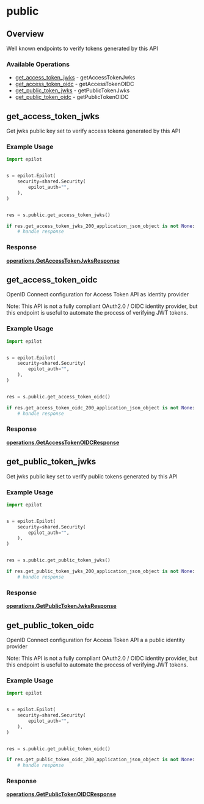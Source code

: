 # public

## Overview

Well known endpoints to verify tokens generated by this API

### Available Operations

* [get_access_token_jwks](#get_access_token_jwks) - getAccessTokenJwks
* [get_access_token_oidc](#get_access_token_oidc) - getAccessTokenOIDC
* [get_public_token_jwks](#get_public_token_jwks) - getPublicTokenJwks
* [get_public_token_oidc](#get_public_token_oidc) - getPublicTokenOIDC

## get_access_token_jwks

Get jwks public key set to verify access tokens generated by this API

### Example Usage

```python
import epilot


s = epilot.Epilot(
    security=shared.Security(
        epilot_auth="",
    ),
)


res = s.public.get_access_token_jwks()

if res.get_access_token_jwks_200_application_json_object is not None:
    # handle response
```


### Response

**[operations.GetAccessTokenJwksResponse](../../models/operations/getaccesstokenjwksresponse.md)**


## get_access_token_oidc

OpenID Connect configuration for Access Token API as identity provider

Note: This API is not a fully compliant OAuth2.0 / OIDC identity provider, but this endpoint is useful to
automate the process of verifying JWT tokens.


### Example Usage

```python
import epilot


s = epilot.Epilot(
    security=shared.Security(
        epilot_auth="",
    ),
)


res = s.public.get_access_token_oidc()

if res.get_access_token_oidc_200_application_json_object is not None:
    # handle response
```


### Response

**[operations.GetAccessTokenOIDCResponse](../../models/operations/getaccesstokenoidcresponse.md)**


## get_public_token_jwks

Get jwks public key set to verify public tokens generated by this API

### Example Usage

```python
import epilot


s = epilot.Epilot(
    security=shared.Security(
        epilot_auth="",
    ),
)


res = s.public.get_public_token_jwks()

if res.get_public_token_jwks_200_application_json_object is not None:
    # handle response
```


### Response

**[operations.GetPublicTokenJwksResponse](../../models/operations/getpublictokenjwksresponse.md)**


## get_public_token_oidc

OpenID Connect configuration for Access Token API a a public identity provider

Note: This API is not a fully compliant OAuth2.0 / OIDC identity provider, but this endpoint is useful to
automate the process of verifying JWT tokens.


### Example Usage

```python
import epilot


s = epilot.Epilot(
    security=shared.Security(
        epilot_auth="",
    ),
)


res = s.public.get_public_token_oidc()

if res.get_public_token_oidc_200_application_json_object is not None:
    # handle response
```


### Response

**[operations.GetPublicTokenOIDCResponse](../../models/operations/getpublictokenoidcresponse.md)**

